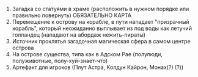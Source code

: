 1. Загадка со статуями в храме (расположить в нужном порядке или правильно повернуть) ОБЯЗАТЕЛЬНО КАРТА
2. Перемещение к острову на корабле, в пути нападает "призрачный корабль", который неожиданно выплывает из под воды как летучий голландец (нападают на абордаж нежить-пираты)
3. Источник проклятья загадочная магическая сфера в самом центре острова
4. На острове существа, типа как в Адском Рае (полулюди, полуживотные, полу-хуй-знает-что)
5. Артефакт для игроков (Плут Астра, Колдун Кайрон, Монах(?) (?))